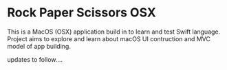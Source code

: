 # Rock Paper Scissors OSX

This is a MacOS (OSX) application build in to learn and test Swift language.
Project aims to explore and learn about macOS UI contruction and MVC model of app building.

updates to follow....
